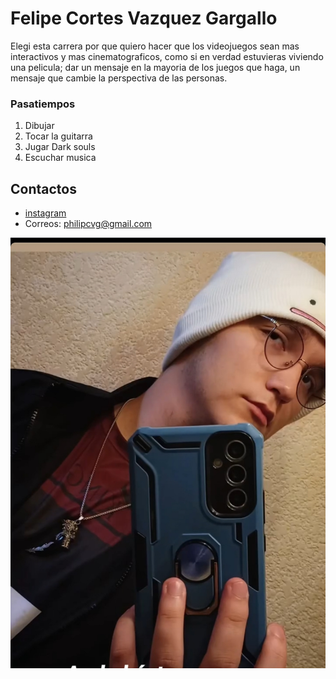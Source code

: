 # Felipe Cortes Vazquez Gargallo
Elegi esta carrera por que quiero hacer que los videojuegos sean mas interactivos y mas cinematograficos, como si en verdad estuvieras viviendo una pelicula; dar un mensaje en la mayoria de los juegos que haga, un mensaje que cambie la perspectiva de las personas.

### Pasatiempos
1. Dibujar
1. Tocar la guitarra
1. Jugar Dark souls
1. Escuchar musica

## Contactos
- [instagram]( https://www.instagram.com/mr.yuuichi_/)
- Correos: philipcvg@gmail.com 

![Fotomia](assests/yo.jpg.jpg)